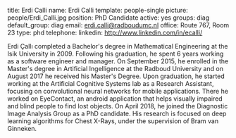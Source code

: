title: Erdi Calli
name: Erdi Calli
template: people-single
picture: people/Erdi_Calli.jpg
position: PhD Candidate
active: yes
groups: diag
default_group: diag
email: erdi.calli@radboudumc.nl
office: Route 767, Room 23
type: phd
telephone:
linkedin: http://www.linkedin.com/in/ecalli/

Erdi Çallı completed a Bachelor's degree in Mathematical Engineering at the Isik University in 2009. Following his graduation, he spent 6 years working as a software engineer and manager. On September 2015, he enrolled in the Master's degree in  Artificial Ingelligence at the Radboud University and on August 2017 he received his Master's Degree. Upon graduation, he started working at the Artificial Cognitive Systems lab as a Research Assistant, focusing on convolutional neural networks for mobile applications. There he worked on EyeContact, an android application that helps visually impaired and blind people to find lost objects. On April 2018, he joined the Diagnostic Image Analysis Group as a PhD candidate. His research is focused on deep learning algorithms for Chest X-Rays, under the supervision of Bram van Ginneken.

